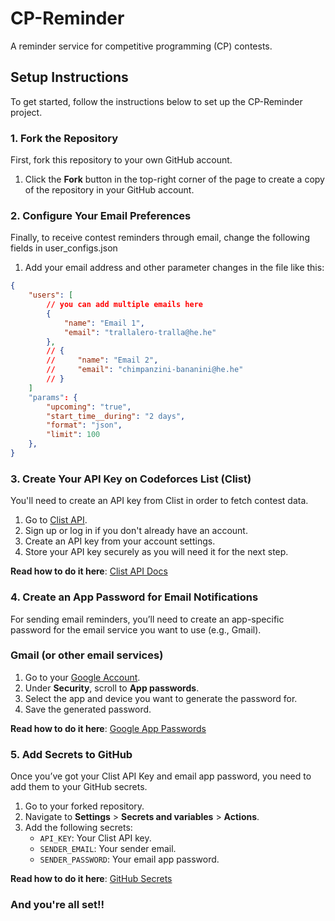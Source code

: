 # CP-Reminder

A reminder service for competitive programming (CP) contests.

## Setup Instructions

To get started, follow the instructions below to set up the CP-Reminder project.

### 1. Fork the Repository

First, fork this repository to your own GitHub account.

1. Click the **Fork** button in the top-right corner of the page to create a copy of the repository in your GitHub account.

### 2. Configure Your Email Preferences

Finally, to receive contest reminders through email, change the following fields in user_configs.json

1. Add your email address and other parameter changes in the file like this:

```json
{
    "users": [
        // you can add multiple emails here
        {
            "name": "Email 1",
            "email": "trallalero-tralla@he.he"
        },
        // {
        //     "name": "Email 2",
        //     "email": "chimpanzini-bananini@he.he"
        // }
    ]
    "params": {
        "upcoming": "true",
        "start_time__during": "2 days",
        "format": "json",
        "limit": 100
    },
}
```

### 3. Create Your API Key on Codeforces List (Clist)

You'll need to create an API key from Clist in order to fetch contest data.

1. Go to [Clist API](https://clist.by/api/v4/doc/).
2. Sign up or log in if you don't already have an account.
3. Create an API key from your account settings.
4. Store your API key securely as you will need it for the next step.

**Read how to do it here**: [Clist API Docs](https://clist.by/docs/#authentication)

### 4. Create an App Password for Email Notifications

For sending email reminders, you’ll need to create an app-specific password for the email service you want to use (e.g., Gmail).

### Gmail (or other email services)

1. Go to your [Google Account](https://myaccount.google.com/).
2. Under **Security**, scroll to **App passwords**.
3. Select the app and device you want to generate the password for.
4. Save the generated password.

**Read how to do it here**: [Google App Passwords](https://support.google.com/accounts/answer/185833?hl=en)

### 5. Add Secrets to GitHub

Once you’ve got your Clist API Key and email app password, you need to add them to your GitHub secrets.

1. Go to your forked repository.
2. Navigate to **Settings** > **Secrets and variables** > **Actions**.
3. Add the following secrets:
   - `API_KEY`: Your Clist API key.
   - `SENDER_EMAIL`: Your sender email.
   - `SENDER_PASSWORD`: Your email app password.

**Read how to do it here**: [GitHub Secrets](https://docs.github.com/en/actions/security-guides/encrypted-secrets)

### And you're all set!!
